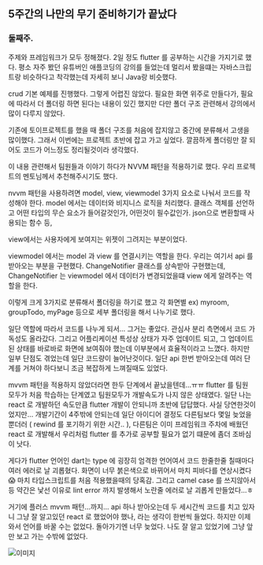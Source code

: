 ## 5주간의 나만의 무기 준비하기가 끝났다

### 둘째주.

주제와 프레임워크가 모두 정해졌다. 2일 정도 flutter 를 공부하는 시간을 가지기로 했다.
평소 자주 봤던 유튜버인 애플코딩의 강의를 들었는데
멀리서 봤을떄는 자바스크립트랑 비슷하다고 착각했는데 자세히 보니 Java랑 비슷했다.

crud 기본 예제를 진행했다. 그렇게 어렵진 않았다.
필요한 화면 위주로 만들다가, 필요에 따라서 더 폴더링 하면 된다는 내용이 있긴 했지만 다만 폴더 구조 관련해서 강의에서 많이 다루지 않았다.

기존에 토이프로젝트를 했을 때 폴더 구조를 처음에 잡지않고 중간에 분류해서 고생을 많이했다. 그래서 이번에는 프로젝트 초반에 잡고 가고 싶었다. 깔끔하게 폴더링만 잘 되어도 코드가 어느정도 정리될것이라 생각했다.

이 내용 관련해서 팀원들과 이야기 하다가 NVVM 패턴을 적용하기로 했다. 우리 프로젝트의 멘토님께서 추천해주시기도 했다.

nvvm 패턴을 사용하려면 model, view, viewmodel 3가지 요소로 나눠서 코드를 작성해야 한다.
model 에서는 데이터와 비지니스 로직을 처리했다. 클래스 객체를 선언하고 어떤 타입의 무슨 요소가 들어갈것인가, 어떤것이 필수값인가. json으로 변환할때 사용되는 함수 등,

view에서는 사용자에게 보여지는 위젯이 그려지는 부분이었다.

viewmodel 에서는 model 과 view 를 연결시키는 역할을 한다. 우리는 여기서 api 를 받아오는 부분을 구현했다.
ChangeNotifier 클래스를 상속받아 구현했는데, ChangeNotifier 는 viewmodel 에서 데이터가 변경되었을떄 view 에게 알려주는 역할을 한다.

이렇게 크게 3가지로 분류해서 폴더링을 하기로 했고 각 화면별 ex) myroom, groupTodo, myPage 등으로 세부 폴더링을 해서 나누기로 했다.

일단 역할에 따라서 코드를 나누게 되서... 그거는 좋았다. 관심사 분리 측면에서 코드 가독성도 올라갔다. 그리고 어플리케이션 특성상 상태가 자주 업데이트 되고, 그 업데이트 된 상태를 바로바로 화면에 보여줘야 했는데 이부분에서 효율적이라고 느꼈다.
하지만 일부 단점도 겪었는데 일단 코드량이 늘어난것이다. 일단 api 한번 받아오는데 여러 단계를 거쳐야 하다보니 조금 복잡하게 느껴질때도 있었다.

mvvm 패턴을 적용하지 않았더라면 한두 단계에서 끝났을텐데...ㅠㅠ
flutter 를 팀원 모두가 처음 학습하는 단계였고 팀원모두가 개발속도가 나지 않은 상태였다. 일단 나는 react 로 개발하던 속도만큼 flutter 개발이 안되니까 초반에 답답했다. 사실 당연한것이었지만... 개발기간이 4주밖에 안되는데 일단 아이디어 결정도 다른팀보다 몇일 늦었을 뿐더러 ( rewind 를 포기하기 위한 시간.. ), 다른팀은 이미 프레임워크 주차에 배웠던 react 로 개발해서 우리처럼 flutter 를 추가로 공부할 필요가 없기 떄문에 좀더 조바심이 낫다.

게다가 flutter 언어인 dart는 type 에 굉장히 엄격한 언어여서 코드 한줄한줄 칠때마다 여러 에러로 날 괴롭혔다. 화면이 너무 붉은색으로 바뀌어서 마치 피바다를 연상시켰다😱 마치 타입스크립트를 처음 적용했을때의 당혹감. 그리고 camel case 를 쓰지않아서 등 약간은 낯선 이유로 lint error 까지 발생해서 노란줄 에러로 날 괴롭게 만들었다...ㅎ

거기에 플러스 mvvm 패턴...까지... api 하나 받아오는데 두 세시간씩 코드를 치고 있자니 그냥 잘 알고있던 react 로 했었어야 했나, 라는 생각이 한번씩 들었다. 하지만 이제와서 언어를 바꿀 수는 없었다. 돌아가기엔 너무 늦었다.
나도 잘 알고 있었기에 그냥 앞만 보고 가는 수밖에 없었다.

![이미지](https://github.com/tomoyo519/DoWith_frontend/assets/75294638/aded8e84-0bbe-451b-88a1-9fa918cbbb89)
